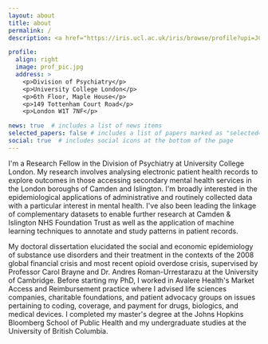 ```yaml
---
layout: about
title: about
permalink: /
description: <a href="https://iris.ucl.ac.uk/iris/browse/profile?upi=JCYAN91">Research Fellow in Epidemiology and Database Analysis, UCL</a>

profile:
  align: right
  image: prof_pic.jpg
  address: >
    <p>Division of Psychiatry</p>
    <p>University College London</p>
    <p>6th Floor, Maple House</p>
    <p>149 Tottenham Court Road</p>
    <p>London W1T 7NF</p>

news: true  # includes a list of news items
selected_papers: false # includes a list of papers marked as "selected={true}"
social: true  # includes social icons at the bottom of the page
---
```


I'm a Research Fellow in the Division of Psychiatry at University College London. My research involves analysing electronic patient health records to explore outcomes in those accessing secondary mental health services in the London boroughs of Camden and Islington. I'm broadly interested in the epidemiological applications of administrative and routinely collected data with a particular interest in mental health. I've also been leading the linkage of complementary datasets to enable further research at Camden & Islington NHS Foundation Trust as well as the application of machine learning techniques to annotate and study patterns in patient records.

My doctoral dissertation elucidated the social and economic epidemiology of substance use disorders and their treatment in the contexts of the 2008 global financial crisis and most recent opioid overdose crisis, supervised by Professor Carol Brayne and Dr. Andres Roman-Urrestarazu at the University of Cambridge. Before starting my PhD, I worked in Avalere Health's Market Access and Reimbursement practice where I advised life sciences companies, charitable foundations, and patient advocacy groups on issues pertaining to coding, coverage, and payment for drugs, biologics, and medical devices. I completed my master's degree at the Johns Hopkins Bloomberg School of Public Health and my undergraduate studies at the University of British Columbia.
